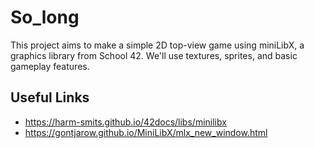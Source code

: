 # So_long
This project aims to make a simple 2D top-view game using miniLibX, a graphics library from School 42. We'll use textures, sprites, and basic gameplay features.

## Useful Links
-  https://harm-smits.github.io/42docs/libs/minilibx
-  https://gontjarow.github.io/MiniLibX/mlx_new_window.html

